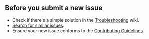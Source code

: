 ## Before you submit a new issue

* Check if there's a simple solution in the [Troubleshooting](https://github.com/npm/npm/wiki/Troubleshooting) wiki.
* [Search for similar issues](https://github.com/npm/npm/search?q=Similar%20issues&type=Issues).
* Ensure your new issue conforms to the [Contributing Guidelines](https://github.com/npm/npm/wiki/Contributing-Guidelines).
